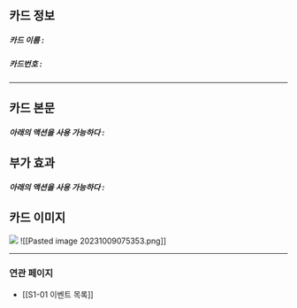 ## 카드 정보
##### 카드 이름 : 
##### 카드번호 : 
---
## 카드 본문
##### 아래의 액션을 사용 가능하다 : 

## 부가 효과
##### 아래의 액션을 사용 가능하다 : 

## 카드 이미지
<img src="\Assets\ImageName.png"/>
![[Pasted image 20231009075353.png]]

--- 

### 연관 페이지
- [[S1-01 이벤트 목록]]
